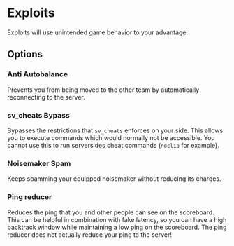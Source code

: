 # Exploits

Exploits will use unintended game behavior to your advantage.

## Options

### Anti Autobalance

Prevents you from being moved to the other team by automatically reconnecting to the server.

### sv_cheats Bypass

Bypasses the restrictions that `sv_cheats` enforces on your side. This allows you to execute commands which would normally not be accessible.
You cannot use this to run serversides cheat commands (`noclip` for example).

### Noisemaker Spam

Keeps spamming your equipped noisemaker without reducing its charges.

### Ping reducer

Reduces the ping that you and other people can see on the scoreboard. This can be helpful in combination with fake latency, so you can have a high backtrack window while maintaining a low ping on the scoreboard. The ping reducer does not actually reduce your ping to the server!

